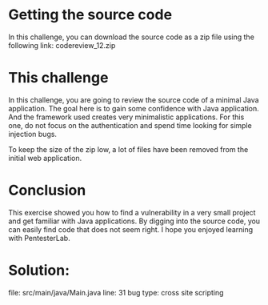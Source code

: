 # Getting the source code

In this challenge, you can download the source code as a zip file using the following link: codereview_12.zip

# This challenge

In this challenge, you are going to review the source code of a minimal Java application. The goal here is to gain some confidence with Java application. And the framework used creates very minimalistic applications. For this one, do not focus on the authentication and spend time looking for simple injection bugs.

To keep the size of the zip low, a lot of files have been removed from the initial web application.

# Conclusion

This exercise showed you how to find a vulnerability in a very small project and get familiar with Java applications. By digging into the source code, you can easily find code that does not seem right. I hope you enjoyed learning with PentesterLab.

# Solution:

file: src/main/java/Main.java
line: 31
bug type: cross site scripting 